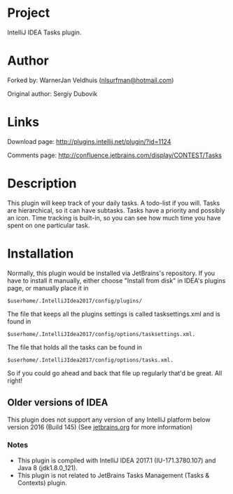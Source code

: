 # Project
IntelliJ IDEA Tasks plugin.

# Author
Forked by: WarnerJan Veldhuis (<nlsurfman@hotmail.com>)

Original author: Sergiy Dubovik


# Links
Download page: <http://plugins.intellij.net/plugin/?id=1124>

Comments page: <http://confluence.jetbrains.com/display/CONTEST/Tasks>

# Description
This plugin will keep track of your daily tasks. A todo-list if you will. Tasks are hierarchical, so it can have subtasks. 
Tasks have a priority and possibly an icon. Time tracking is built-in, so you can see how much time you have spent on one
particular task. 

# Installation
Normally, this plugin would be installed via JetBrains's repository. If you have to install it manually,
either choose "Install from disk" in IDEA's plugins page, or manually place it in

    $userhome/.IntelliJIdea2017/config/plugins/

The file that keeps all the plugins settings is called tasksettings.xml and is found in 

    $userhome/.IntelliJIdea2017/config/options/tasksettings.xml.

The file that holds all the tasks can be found in 

    $userhome/.IntelliJIdea2017/config/options/tasks.xml.
    
So if you could go ahead and back that file up regularly that'd be great. All right!

## Older versions of IDEA
This plugin does not support any version of any IntelliJ platform below version 2016 (Build 145) 
(See [jetbrains.org](http://www.jetbrains.org/intellij/sdk/docs/basics/getting_started/build_number_ranges.html#branch-and-build-numbers-for-intellij-platform-pre-20162) for more information) 

### Notes
- This plugin is compiled with IntelliJ IDEA 2017.1 (IU-171.3780.107) and Java 8 (jdk1.8.0_121).   
- This plugin is not related to JetBrains Tasks Management (Tasks &amp; Contexts) plugin.

